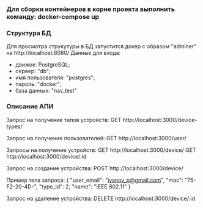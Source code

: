 ### Для сборки контейнеров в корне проекта выполнить команду: docker-compose up 

### Структура БД
Для просмотра струкутуры в БД запустится докер с образом "adminer" на http://localhost:8080/
Данные для входа:
  - движок: PostgreSQL;
  - сервер: "db";
  - имя пользователя: "postgres";
  - пароль: "docker";
  - база данных: "nav_test"


### Описание АПИ

Запрос на получение типов устройств:
GET http://localhost:3000/device-types/

Запрос на получение пользователей:
GET http://localhost:3000/user/

Запросы на получение устройств:
GET http://localhost:3000/device/
GET http://localhost:3000/device/:id

Запрос на создание устройства:
POST http://localhost:3000/device/

Пример тела запроса:
{
    "user_email": "ivanov_p@gmail.com",
    "mac": "75-F2-20-4D-",
    "type_id": 2,
    "name": "IEEE 802.11"
}

Запрос на удаление устройства:
DELETE http://localhost:3000/device/:id
